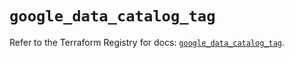 # `google_data_catalog_tag`

Refer to the Terraform Registry for docs: [`google_data_catalog_tag`](https://registry.terraform.io/providers/hashicorp/google/4.85.0/docs/resources/data_catalog_tag).
